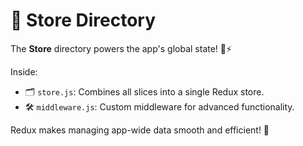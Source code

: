 # 🏪 Store Directory

The **Store** directory powers the app's global state! 🧠⚡

Inside:
- 🗂️ `store.js`: Combines all slices into a single Redux store.
- 🛠️ `middleware.js`: Custom middleware for advanced functionality.

Redux makes managing app-wide data smooth and efficient! 💼
